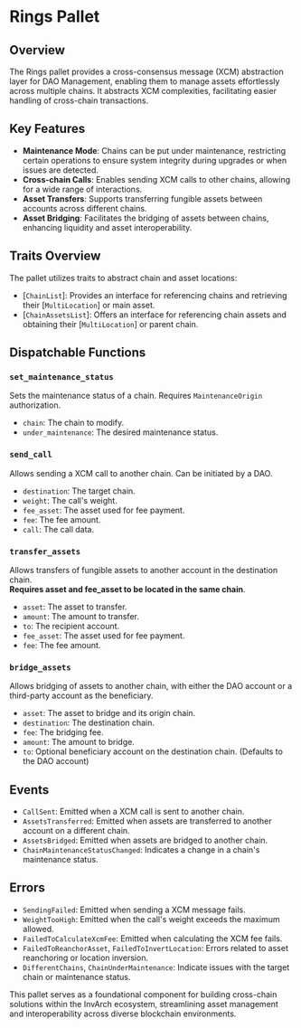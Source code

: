 # Rings Pallet

## Overview

The Rings pallet provides a cross-consensus message (XCM) abstraction layer for DAO Management, enabling them to manage assets effortlessly across multiple chains. It abstracts XCM complexities, facilitating easier handling of cross-chain transactions.

## Key Features

- **Maintenance Mode**: Chains can be put under maintenance, restricting certain operations to ensure system integrity during upgrades or when issues are detected.
- **Cross-chain Calls**: Enables sending XCM calls to other chains, allowing for a wide range of interactions.
- **Asset Transfers**: Supports transferring fungible assets between accounts across different chains.
- **Asset Bridging**: Facilitates the bridging of assets between chains, enhancing liquidity and asset interoperability.

## Traits Overview

The pallet utilizes traits to abstract chain and asset locations:

- [`ChainList`]: Provides an interface for referencing chains and retrieving their [`MultiLocation`] or main asset.
- [`ChainAssetsList`]: Offers an interface for referencing chain assets and obtaining their [`MultiLocation`] or parent chain.

## Dispatchable Functions

### `set_maintenance_status`

Sets the maintenance status of a chain. Requires `MaintenanceOrigin` authorization.

- `chain`: The chain to modify.
- `under_maintenance`: The desired maintenance status.

### `send_call`

Allows sending a XCM call to another chain. Can be initiated by a DAO.

- `destination`: The target chain.
- `weight`: The call's weight.
- `fee_asset`: The asset used for fee payment.
- `fee`: The fee amount.
- `call`: The call data.

### `transfer_assets`

Allows transfers of fungible assets to another account in the destination chain.  
**Requires asset and fee_asset to be located in the same chain**.

- `asset`: The asset to transfer.
- `amount`: The amount to transfer.
- `to`: The recipient account.
- `fee_asset`: The asset used for fee payment.
- `fee`: The fee amount.

### `bridge_assets`

Allows bridging of assets to another chain, with either the DAO account or a third-party account as the beneficiary.

- `asset`: The asset to bridge and its origin chain.
- `destination`: The destination chain.
- `fee`: The bridging fee.
- `amount`: The amount to bridge.
- `to`: Optional beneficiary account on the destination chain. (Defaults to the DAO account)

## Events

- `CallSent`: Emitted when a XCM call is sent to another chain.
- `AssetsTransferred`: Emitted when assets are transferred to another account on a different chain.
- `AssetsBridged`: Emitted when assets are bridged to another chain.
- `ChainMaintenanceStatusChanged`: Indicates a change in a chain's maintenance status.

## Errors

- `SendingFailed`: Emitted when sending a XCM message fails.
- `WeightTooHigh`: Emitted when the call's weight exceeds the maximum allowed.
- `FailedToCalculateXcmFee`: Emitted when calculating the XCM fee fails.
- `FailedToReanchorAsset`, `FailedToInvertLocation`: Errors related to asset reanchoring or location inversion.
- `DifferentChains`, `ChainUnderMaintenance`: Indicate issues with the target chain or maintenance status.

This pallet serves as a foundational component for building cross-chain solutions within the InvArch ecosystem, streamlining asset management and interoperability across diverse blockchain environments.